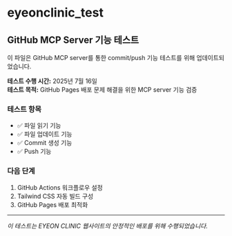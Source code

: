 # eyeonclinic_test

## GitHub MCP Server 기능 테스트

이 파일은 GitHub MCP server를 통한 commit/push 기능 테스트를 위해 업데이트되었습니다.

**테스트 수행 시간:** 2025년 7월 16일  
**테스트 목적:** GitHub Pages 배포 문제 해결을 위한 MCP server 기능 검증

### 테스트 항목
- ✅ 파일 읽기 기능
- ✅ 파일 업데이트 기능
- ✅ Commit 생성 기능
- ✅ Push 기능

### 다음 단계
1. GitHub Actions 워크플로우 설정
2. Tailwind CSS 자동 빌드 구성
3. GitHub Pages 배포 최적화

---
*이 테스트는 EYEON CLINIC 웹사이트의 안정적인 배포를 위해 수행되었습니다.*